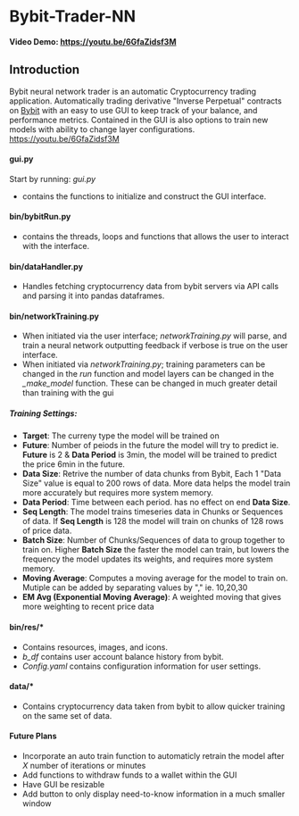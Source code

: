 # Bybit-Trader-NN
#### Video Demo: https://youtu.be/6GfaZidsf3M

## Introduction

Bybit neural network trader is an automatic Cryptocurrency trading application. Automatically trading derivative "Inverse Perpetual" contracts on [Bybit](https://www.bybit.com/en-US/) with an easy to use GUI to keep track of your balance, and performance metrics.
Contained in the GUI is also options to train new models with ability to change layer configurations.
https://youtu.be/6GfaZidsf3M


#### gui.py

Start by running: *gui.py*
- contains the functions to initialize and construct the GUI interface.

#### bin/bybitRun.py

- contains the threads, loops and functions that allows the user to interact with the interface.

#### bin/dataHandler.py

- Handles fetching cryptocurrency data from bybit servers via API calls and parsing it into pandas dataframes.

#### bin/networkTraining.py

- When initiated via the user interface; *networkTraining.py* will parse, and train a neural network outputting feedback if verbose is true on the user interface.
- When initiated via *networkTraining.py*; training parameters can be changed in the *run* function and model layers can be changed in the *_make_model* function. These can be changed in much greater detail than training with the gui

##### Training Settings:
- **Target**: The curreny type the model will be trained on
- **Future**: Number of peiods in the future the model will try to predict ie. **Future** is 2 & **Data Period** is 3min, the model will be trained to predict the price 6min in the future.
- **Data Size**: Retrive the number of data chunks from Bybit, Each  1 "Data Size" value is equal to 200 rows of data. More data helps the model train more accurately but requires more system memory.
- **Data Period**: Time between each period. has no effect on end **Data Size**.
- **Seq Length**: The model trains timeseries data in Chunks or Sequences of data. If **Seq Length** is 128 the model will train on chunks of 128 rows of price data.
- **Batch Size**: Number of Chunks/Sequences of data to group together to train on. Higher **Batch Size** the faster the model can train, but lowers the frequency the model updates its weights, and requires more system memory.
- **Moving Average**: Computes a moving average for the model to train on. Mutiple can be added by separating values by "," ie. 10,20,30
- **EM Avg (Exponential Moving Average)**: A weighted moving that gives more weighting to recent price data

#### bin/res/*

- Contains resources, images, and icons.
- *b_df* contains user account balance history from bybit.
- *Config.yaml* contains configuration information for user settings.

#### data/*

- Contains cryptocurrency data taken from bybit to allow quicker training on the same set of data.


#### Future Plans

- Incorporate an auto train function to automaticly retrain the model after *X* number of iterations or minutes
- Add functions to withdraw funds to a wallet within the GUI
- Have GUI be resizable
- Add button to only display need-to-know information in a much smaller window 

